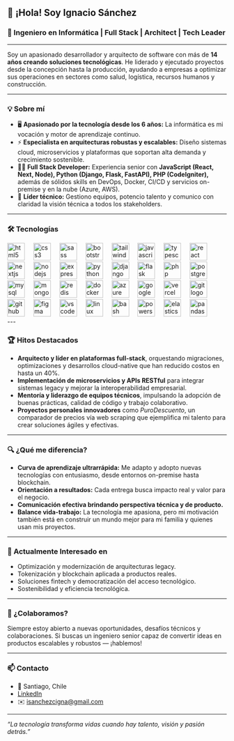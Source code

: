 ## 👋 ¡Hola! Soy Ignacio Sánchez

### 🚀 Ingeniero en Informática | Full Stack | Architect | Tech Leader

---

Soy un apasionado desarrollador y arquitecto de software con más de **14 años creando soluciones tecnológicas**. He liderado y ejecutado proyectos desde la concepción hasta la producción, ayudando a empresas a optimizar sus operaciones en sectores como salud, logística, recursos humanos y construcción.

---

### 💡 Sobre mí

- 🖥️ **Apasionado por la tecnología desde los 6 años:** La informática es mi vocación y motor de aprendizaje continuo.
- ⚡ **Especialista en arquitecturas robustas y escalables:** Diseño sistemas cloud, microservicios y plataformas que soportan alta demanda y crecimiento sostenible.
- 👨‍💻 **Full Stack Developer:** Experiencia senior con **JavaScript (React, Next, Node), Python (Django, Flask, FastAPI), PHP (CodeIgniter),** además de sólidos skills en DevOps, Docker, CI/CD y servicios on-premise y en la nube (Azure, AWS).
- 🧭 **Líder técnico:** Gestiono equipos, potencio talento y comunico con claridad la visión técnica a todos los stakeholders.

---

### 🛠️ Tecnologías

<div align="left"> 
  <!-- Frontend & UI -->
  <img src="https://skillicons.dev/icons?i=html" height="40" alt="html5 logo" />
  <img width="12" />
  <img src="https://skillicons.dev/icons?i=css" height="40" alt="css3 logo" />
  <img width="12" />
  <img src="https://skillicons.dev/icons?i=sass" height="40" alt="sass logo" />
  <img width="12" />
  <img src="https://skillicons.dev/icons?i=bootstrap" height="40" alt="bootstrap logo" />
  <img width="12" />
  <img src="https://skillicons.dev/icons?i=tailwind" height="40" alt="tailwind logo" />
  <img width="12" />
  <img src="https://skillicons.dev/icons?i=js" height="40" alt="javascript logo" />
  <img width="12" />
  <img src="https://skillicons.dev/icons?i=ts" height="40" alt="typescript logo" />
  <img width="12" />
  <img src="https://skillicons.dev/icons?i=react" height="40" alt="react logo" />
  <img width="12" />
  <img src="https://skillicons.dev/icons?i=nextjs" height="40" alt="nextjs logo" />
  <img width="12" />
  <!-- Backend -->
  <img src="https://skillicons.dev/icons?i=nodejs" height="40" alt="nodejs logo" />
  <img width="12" />
  <img src="https://skillicons.dev/icons?i=express" height="40" alt="express logo" />
  <img width="12" />
  <img src="https://skillicons.dev/icons?i=python" height="40" alt="python logo" />
  <img width="12" />
  <img src="https://skillicons.dev/icons?i=django" height="40" alt="django logo" />
  <img width="12" />
  <img src="https://skillicons.dev/icons?i=flask" height="40" alt="flask logo" />
  <img width="12" />
  <img src="https://skillicons.dev/icons?i=php" height="40" alt="php logo" />
  <img width="12" />
  <!-- Bases de datos -->
  <img src="https://skillicons.dev/icons?i=postgres" height="40" alt="postgresql logo" />
  <img width="12" />
  <img src="https://skillicons.dev/icons?i=mysql" height="40" alt="mysql logo" />
  <img width="12" />
  <img src="https://skillicons.dev/icons?i=mongodb" height="40" alt="mongodb logo" />
  <img width="12" />
  <img src="https://skillicons.dev/icons?i=redis" height="40" alt="redis logo" />
  <img width="12" />
  <!-- DevOps & Cloud -->
  <img src="https://skillicons.dev/icons?i=docker" height="40" alt="docker logo" />
  <img width="12" />
  <img src="https://skillicons.dev/icons?i=azure" height="40" alt="azure logo" />
  <img width="12" />
  <img src="https://skillicons.dev/icons?i=gcp" height="40" alt="googlecloud logo" />
  <img width="12" />
  <img src="https://skillicons.dev/icons?i=vercel" height="40" alt="vercel logo" />
  <img width="12" />
  <!-- Herramientas & Otros -->
  <img src="https://skillicons.dev/icons?i=git" height="40" alt="git logo" />
  <img width="12" />
  <img src="https://skillicons.dev/icons?i=github" height="40" alt="github logo" />
  <img width="12" />
  <img src="https://skillicons.dev/icons?i=figma" height="40" alt="figma logo" />
  <img width="12" />
  <img src="https://skillicons.dev/icons?i=vscode" height="40" alt="vscode logo" />
  <img width="12" />
  <img src="https://skillicons.dev/icons?i=linux" height="40" alt="linux logo" />
  <img width="12" />
  <img src="https://skillicons.dev/icons?i=bash" height="40" alt="bash logo" />
  <img width="12" />
  <img src="https://skillicons.dev/icons?i=powershell" height="40" alt="powershell logo" />
  <img width="12" />
  <!-- Analytics/Big Data -->
  <img src="https://skillicons.dev/icons?i=elasticsearch" height="40" alt="elasticsearch logo" />
  <img width="12" />
  <img src="https://skillicons.dev/icons?i=pandas" height="40" alt="pandas logo" />
</div>
---

### 🏆 Hitos Destacados

- **Arquitecto y líder en plataformas full-stack**, orquestando migraciones, optimizaciones y desarrollos cloud-native que han reducido costos en hasta un 40%.
- **Implementación de microservicios y APIs RESTful** para integrar sistemas legacy y mejorar la interoperabilidad empresarial.
- **Mentoría y liderazgo de equipos técnicos**, impulsando la adopción de buenas prácticas, calidad de código y trabajo colaborativo.
- **Proyectos personales innovadores** como _PuroDescuento_, un comparador de precios vía web scraping que ejemplifica mi talento para crear soluciones ágiles y efectivas.

---

### 🔍 ¿Qué me diferencia?

- **Curva de aprendizaje ultrarrápida:** Me adapto y adopto nuevas tecnologías con entusiasmo, desde entornos on-premise hasta blockchain.
- **Orientación a resultados:** Cada entrega busca impacto real y valor para el negocio.
- **Comunicación efectiva brindando perspectiva técnica y de producto.**
- **Balance vida-trabajo:** La tecnología me apasiona, pero mi motivación también está en construir un mundo mejor para mi familia y quienes usan mis proyectos.

---

### 🌱 Actualmente Interesado en

- Optimización y modernización de arquitecturas legacy.
- Tokenización y blockchain aplicada a productos reales.
- Soluciones fintech y democratización del acceso tecnológico.
- Sostenibilidad y eficiencia tecnológica.

---

### 💬 ¿Colaboramos?

Siempre estoy abierto a nuevas oportunidades, desafíos técnicos y colaboraciones. Si buscas un ingeniero senior capaz de convertir ideas en productos escalables y robustos — ¡hablemos!

---

### 📫 Contacto

- 📍 Santiago, Chile
- [LinkedIn](https://www.linkedin.com/in/isanchezcigna/)
- ✉️ isanchezcigna@gmail.com

---

_“La tecnología transforma vidas cuando hay talento, visión y pasión detrás.”_

